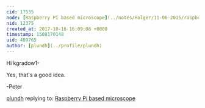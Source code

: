 ```yaml
---
cid: 17535
node: [Raspberry Pi based microscope](../notes/Holger/11-06-2015/raspberry-pi-based-microscope)
nid: 12375
created_at: 2017-10-16 16:09:08 +0000
timestamp: 1508170148
uid: 489765
author: [plundh](../profile/plundh)
---
```


Hi kgradow1- 

Yes, that's a good idea.

-Peter


[plundh](../profile/plundh) replying to: [Raspberry Pi based microscope](../notes/Holger/11-06-2015/raspberry-pi-based-microscope)

